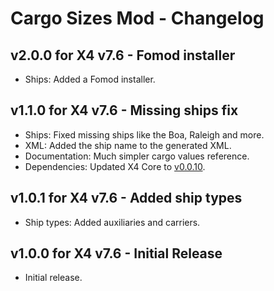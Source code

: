 # Cargo Sizes Mod - Changelog 

## v2.0.0 for X4 v7.6 - Fomod installer
- Ships: Added a Fomod installer.

## v1.1.0 for X4 v7.6 - Missing ships fix
- Ships: Fixed missing ships like the Boa, Raleigh and more.
- XML: Added the ship name to the generated XML.
- Documentation: Much simpler cargo values reference.
- Dependencies: Updated X4 Core to [v0.0.10](https://github.com/Mistralys/x4-core/releases/tag/0.0.10).

## v1.0.1 for X4 v7.6 - Added ship types
- Ship types: Added auxiliaries and carriers.

## v1.0.0 for X4 v7.6 - Initial Release
- Initial release.
